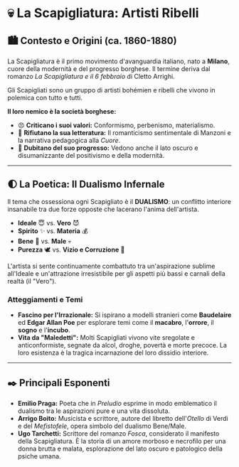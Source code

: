 # 💀 La Scapigliatura: Artisti Ribelli

## 🏙️ Contesto e Origini (ca. 1860-1880)

La Scapigliatura è il primo movimento d'avanguardia italiano, nato a **Milano**, cuore della modernità e del progresso borghese. Il termine deriva dal romanzo *La Scapigliatura e il 6 febbraio* di Cletto Arrighi.

Gli Scapigliati sono un gruppo di artisti bohémien e ribelli che vivono in polemica con tutto e tutti.

**Il loro nemico è la società borghese:**
*   😠 **Criticano i suoi valori:** Conformismo, perbenismo, materialismo.
*   📖 **Rifiutano la sua letteratura:** Il romanticismo sentimentale di Manzoni e la narrativa pedagogica alla *Cuore*.
*   🔬 **Dubitano del suo progresso:** Vedono anche il lato oscuro e disumanizzante del positivismo e della modernità.

---

## 🌓 La Poetica: Il Dualismo Infernale

Il tema che ossessiona ogni Scapigliato è il **DUALISMO**: un conflitto interiore insanabile tra due forze opposte che lacerano l'anima dell'artista.

*   **Ideale** 😇 vs. **Vero** 😈
*   **Spirito** ✨ vs. **Materia** 💰
*   **Bene** 🙏 vs. **Male** 💀
*   **Purezza** 🕊️ vs. **Vizio e Corruzione** 🐍

L'artista si sente continuamente combattuto tra un'aspirazione sublime all'Ideale e un'attrazione irresistibile per gli aspetti più bassi e carnali della realtà (il "Vero").

### Atteggiamenti e Temi
*   **Fascino per l'Irrazionale:** Si ispirano a modelli stranieri come **Baudelaire** ed **Edgar Allan Poe** per esplorare temi come il **macabro**, l'**orrore**, il **sogno** e l'**incubo**.
*   **Vita da "Maledetti":** Molti Scapigliati vivono vite sregolate e anticonformiste, segnate da alcol, droghe, povertà e morte precoce. La loro esistenza è la tragica incarnazione del loro dissidio interiore.

---

## ✒️ Principali Esponenti

*   **Emilio Praga:** Poeta che in *Preludio* esprime in modo emblematico il dualismo tra le aspirazioni pure e una vita dissoluta.
*   **Arrigo Boito:** Musicista e scrittore, autore del libretto dell'*Otello* di Verdi e del *Mefistofele*, opera simbolo del dualismo Bene/Male.
*   **Ugo Tarchetti:** Scrittore del romanzo *Fosca*, considerato il manifesto della Scapigliatura. È la storia di un amore morboso e necrofilo per una donna brutta e malata, esplorazione del lato oscuro e patologico della psiche umana.
